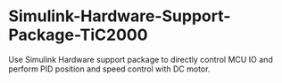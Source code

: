 # Simulink-Hardware-Support-Package-TiC2000
Use Simulink Hardware support package to directly control MCU IO and perform PID position and speed control with DC motor.
